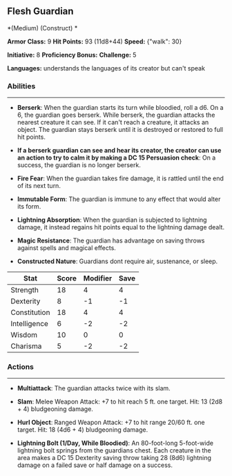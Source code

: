## Flesh Guardian
*(Medium) (Construct) *

**Armor Class:** 9
**Hit Points:** 93 (11d8+44)
**Speed:** {"walk": 30}

**Initiative:** 8
**Proficiency Bonus:**
**Challenge:** 5

**Languages:** understands the languages of its creator but can't speak

### Abilities
 --- 
- **Berserk**: When the guardian starts its turn while bloodied, roll a d6. On a 6, the guardian goes berserk. While berserk, the guardian attacks the nearest creature it can see. If it can't reach a creature, it attacks an object. The guardian stays berserk until it is destroyed or restored to full hit points.

- **If a berserk guardian can see and hear its creator, the creator can use an action to try to calm it by making a DC 15 Persuasion check**: On a success, the guardian is no longer berserk.

- **Fire Fear**: When the guardian takes fire damage, it is rattled until the end of its next turn.

- **Immutable Form**: The guardian is immune to any effect that would alter its form.

- **Lightning Absorption**: When the guardian is subjected to lightning damage, it instead regains hit points equal to the lightning damage dealt.

- **Magic Resistance**: The guardian has advantage on saving throws against spells and magical effects.

- **Constructed Nature**: Guardians dont require air, sustenance, or sleep.



| Stat | Score | Modifier | Save |
| ---- | ---- | ---- | ---- |
| Strength | 18 | 4 | 4 |
| Dexterity | 8 | -1 | -1 |
| Constitution | 18 | 4 | 4 |
| Intelligence | 6 | -2 | -2 |
| Wisdom | 10 | 0 | 0 |
| Charisma | 5 | -2 | -2 |

### Actions
 --- 
- **Multiattack**: The guardian attacks twice with its slam.

- **Slam**: Melee Weapon Attack: +7 to hit  reach 5 ft.  one target. Hit: 13 (2d8 + 4) bludgeoning damage.

- **Hurl Object**: Ranged Weapon Attack: +7 to hit  range 20/60 ft.  one target. Hit: 18 (4d6 + 4) bludgeoning damage.

- **Lightning Bolt (1/Day, While Bloodied)**: An 80-foot-long  5-foot-wide lightning bolt springs from the guardians chest. Each creature in the area makes a DC 15 Dexterity saving throw  taking 28 (8d6) lightning damage on a failed save or half damage on a success.

